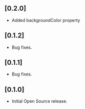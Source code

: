 ## [0.2.0]

* Added backgroundColor property

## [0.1.2]

* Bug fixes.

## [0.1.1]

* Bug fixes.

## [0.1.0]

* Initial Open Source release.